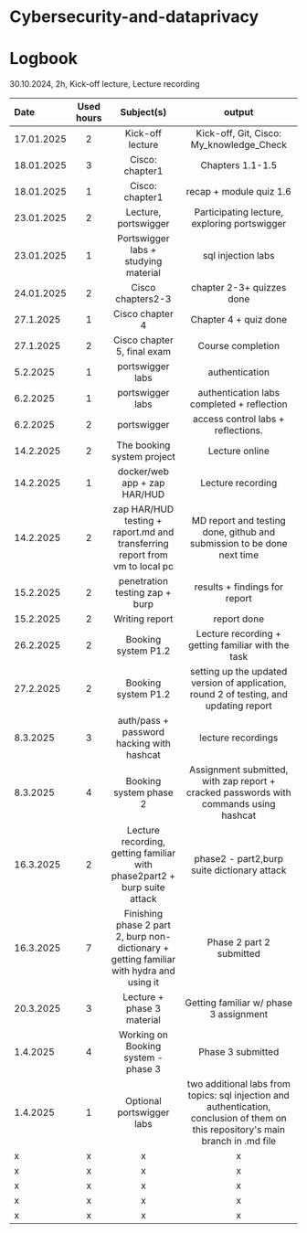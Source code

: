 # Cybersecurity-and-dataprivacy
# Logbook

30.10.2024, 2h, Kick-off lecture, Lecture recording

| Date  | Used hours | Subject(s) |  output |
| :---         |     :---:      |     :---:      |     :---:      |
| 17.01.2025 | 2 | Kick-off lecture  | Kick-off, Git, Cisco: My_knowledge_Check |
| 18.01.2025 | 3 | Cisco: chapter1  |   Chapters 1.1-1.5|
| 18.01.2025 | 1 | Cisco: chapter1  | recap + module quiz 1.6 |
| 23.01.2025 | 2 | Lecture, portswigger  | Participating lecture, exploring portswigger  |
| 23.01.2025 | 1 | Portswigger labs + studying material  | sql injection labs  |
| 24.01.2025 | 2 | Cisco chapters2-3 | chapter 2-3+ quizzes done  |
| 27.1.2025 | 1 | Cisco chapter 4  | Chapter 4 + quiz done  |
| 27.1.2025 | 2 | Cisco chapter 5, final exam  | Course completion  |
| 5.2.2025 | 1 | portswigger labs  | authentication  |
| 6.2.2025 | 1 | portswigger labs| authentication labs completed + reflection  |
| 6.2.2025 | 2 | portswigger  | access control labs + reflections.  |
| 14.2.2025 | 2 | The booking system project  | Lecture online  |
| 14.2.2025 | 1 | docker/web app + zap HAR/HUD | Lecture recording  |
| 14.2.2025 | 2 | zap HAR/HUD testing + raport.md and transferring report from vm to local pc  | MD report and testing done, github and submission to be done next time  |
| 15.2.2025 | 2 | penetration testing zap + burp | results + findings for report  |
| 15.2.2025 | 2 | Writing report| report done  |
| 26.2.2025 | 2 | Booking system P1.2 | Lecture recording + getting familiar with the task  |
| 27.2.2025 | 2 | Booking system P1.2 | setting up the updated version of application, round 2 of testing, and updating report  |
| 8.3.2025 | 3 | auth/pass + password hacking with hashcat | lecture recordings |
| 8.3.2025 | 4 | Booking system phase 2 | Assignment submitted, with zap report + cracked passwords with commands using hashcat |
| 16.3.2025 | 2 | Lecture recording, getting familiar with phase2part2 + burp suite attack | phase2 - part2,burp suite dictionary attack |
| 16.3.2025 | 7 | Finishing phase 2 part 2, burp non-dictionary + getting familiar with hydra and using it | Phase 2 part 2 submitted  |
| 20.3.2025 | 3  | Lecture + phase 3 material | Getting familiar w/ phase 3 assignment |
| 1.4.2025 | 4 | Working on Booking system - phase 3 | Phase 3 submitted  |
| 1.4.2025 | 1 | Optional portswigger labs | two additional labs from topics: sql injection and authentication, conclusion of them on this repository's main branch in .md file |
| x | x | x | x |
| x | x | x | x |
| x | x | x | x |
| x | x | x | x |
| x | x | x | x |
